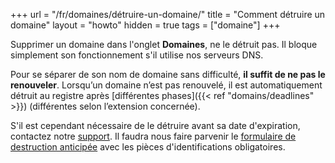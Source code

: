 +++
url = "/fr/domaines/détruire-un-domaine/"
title = "Comment détruire un domaine"
layout = "howto"
hidden = true
tags = ["domaine"]
+++

Supprimer un domaine dans l'onglet **Domaines**, ne le détruit pas. Il bloque simplement son fonctionnement s'il utilise nos serveurs DNS.

Pour se séparer de son nom de domaine sans difficulté, **il suffit de ne pas le renouveler**. Lorsqu’un domaine n’est pas renouvelé, il est automatiquement détruit au registre après [différentes phases]({{< ref "domains/deadlines" >}}) (différentes selon l’extension concernée).

S'il est cependant nécessaire de le détruire avant sa date d'expiration, contactez notre [support](https://admin.alwaysdata.com/support/add/). Il faudra nous faire parvenir le [formulaire de destruction anticipée](https://docs.gandi.net/fr/_downloads/delete-fr-v5.pdf) avec les pièces d'identifications obligatoires.
